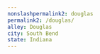 ```yaml
---
﻿nonslashpermalink2: douglas
permalink2: /douglas/
alley: Douglas
city: South Bend
state: Indiana
---
```

